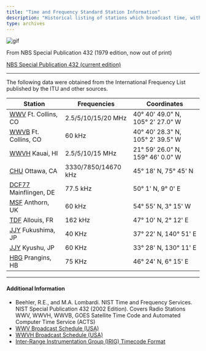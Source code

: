 ```yaml
---
title: "Time and Frequency Standard Station Information"
description: "Historical listing of stations which broadcast time, with their station frequencies and coordinates."
type: archives
---
```


![gif](/documentation/pic/tonea.gif)

From NBS Special Publication 432 (1979 edition, now out of print)

[NBS Special Publication 432 (current edition)](https://www.nist.gov/system/files/documents/2017/04/28/SP-432-NIST-Time-and-Frequency-Services-2012-02-13.pdf)

* * *

The following data were obtained from the International Frequency List published by the ITU and other sources.

| Station | Frequencies | Coordinates |
| ----- | ----- | ----- |
| [WWV](https://www.nist.gov/pml/time-and-frequency-division/time-distribution/radio-station-wwv) Ft. Collins, CO | 2.5/5/10/15/20 MHz | 40° 40' 49.0" N, 105° 2' 27.0" W |
| [WWVB](https://www.nist.gov/pml/time-and-frequency-division/time-distribution/radio-station-wwvb) Ft. Collins, CO | 60 kHz | 40° 40' 28.3" N, 105° 2' 39.5" W |
| [WWVH](https://www.nist.gov/pml/time-and-frequency-division/time-distribution/radio-station-wwvh) Kauai, HI | 2.5/5/10/15 MHz | 21° 59' 26.0" N, 159° 46' 0.0" W |
| [CHU](https://nrc.canada.ca/en/certifications-evaluations-standards/canadas-official-time/nrc-shortwave-station-broadcasts-chu) Ottawa, CA | 3330/7850/14670 kHz | 45° 18' N, 75° 45' N |
| [DCF77](https://www.ptb.de/cms/en/ptb/fachabteilungen/abt4/fb-44/ag-442/dissemination-of-legal-time/dcf77.html) Mainflingen, DE | 77.5 kHz | 50° 1' N, 9° 0' E |
| [MSF](https://www.npl.co.uk/msf-signal) Anthorn, UK | 60 kHz | 54° 55' N, 3° 15' W |
| [TDF](https://en.wikipedia.org/wiki/TDF_time_signal) Allouis, FR | 162 kHz | 47° 10' N, 2° 12' E |
| [JJY](https://jjy.nict.go.jp/index-e.html) Fukushima, JP | 40 KHz | 37° 22' N, 140° 51' E |
| [JJY](https://jjy.nict.go.jp/jjy/log/index-e.html) Kyushu, JP | 60 KHz | 33° 28' N, 130° 11' E |
| [HBG](https://en.wikipedia.org/wiki/HBG_(time_signal)) Prangins, HB | 75 KHz | 46° 24' N, 6° 15' E |

* * *

#### Additional Information

*   Beehler, R.E., and M.A. Lombardi. NIST Time and Frequency Services. NIST Special Publication 432 (2002 Edition). Covers Radio Stations WWV, WWVH, WWVB, GOES Satellite Time Code and Automated Computer Time Service (ACTS)
*   [WWV Broadcast Schedule (USA)](/documentation/pic/wwv.webp)
*   [WWVH Broadcast Schedule (USA)](/documentation/pic/wwvh.webp)
*   [Inter-Range Instrumentation Group (IRIG) Timecode Format](/documentation/pic/irig_b.webp)